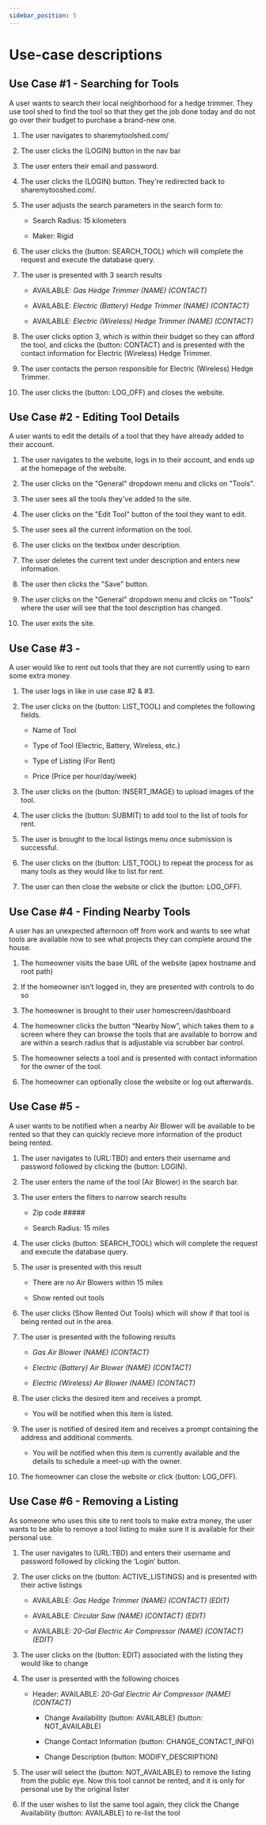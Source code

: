```yaml
---
sidebar_position: 5
---
```


# Use-case descriptions
## Use Case #1  - Searching for Tools

A user wants to search their local neighborhood for a hedge trimmer. They use tool shed to find the tool so that they get the job done today and do not go over their budget to purchase a brand-new one. 

1. The user navigates to sharemytoolshed.com/

2. The user clicks the (LOGIN) button in the nav bar

3. The user enters their email and password. 

4. The user clicks the (LOGIN) button. They're redirected back to sharemytooshed.com/.

5. The user adjusts the search parameters in the search form to: 

    - Search Radius: 15 kilometers

    - Maker: Rigid

6. The user clicks the (button: SEARCH_TOOL) which will complete the request and execute the database query. 

7. The user is presented with 3 search results 

    - AVAILABLE: <i>Gas Hedge Trimmer (NAME) (CONTACT)</i> 

    - AVAILABLE: <i>Electric (Battery) Hedge Trimmer (NAME) (CONTACT)</i> 

    - AVAILABLE: <i>Electric (Wireless) Hedge Trimmer (NAME) (CONTACT)</i> 

8. The user clicks option 3, which is within their budget so they can afford the tool, and clicks the (button: CONTACT) and is presented with the contact information for Electric (Wireless) Hedge Trimmer. 

9. The user contacts the person responsible for Electric (Wireless) Hedge Trimmer. 

10. The user clicks the (button: LOG_OFF) and closes the website. 

 

## Use Case #2 - Editing Tool Details

A user wants to edit the details of a tool that they have already added to their account. 

1. The user navigates to the website, logs in to their account, and ends up at the homepage of the website. 

2. The user clicks on the "General" dropdown menu and clicks on "Tools". 

3. The user sees all the tools they've added to the site.

4. The user clicks on the "Edit Tool" button of the tool they want to edit.

5. The user sees all the current information on the tool. 

6. The user clicks on the textbox under description.

7. The user deletes the current text under description and enters new information. 

8. The user then clicks the "Save" button.

9. The user clicks on the "General" dropdown menu and clicks on "Tools" where the user will see that the tool description has changed.

10. The user exits the site.



## Use Case #3 - 

A user would like to rent out tools that they are not currently using to earn some extra money. 

1. The user logs in like in use case #2 & #3. 

2. The user clicks on the (button: LIST_TOOL) and completes the following fields. 

    - Name of Tool 

    - Type of Tool (Electric, Battery, Wireless, etc.) 

    - Type of Listing (For Rent)  

    - Price (Price per hour/day/week) 

3. The user clicks on the (button: INSERT_IMAGE) to upload images of the tool. 

4. The user clicks the (button: SUBMIT) to add tool to the list of tools for rent. 

5. The user is brought to the local listings menu once submission is successful. 

6. The user clicks on the (button: LIST_TOOL) to repeat the process for as many tools as they would like to list for rent. 

7. The user can then close the website or click the (button: LOG_OFF). 

 

 

## Use Case #4  - Finding Nearby Tools

A user has an unexpected afternoon off from work and wants to see what tools are available now to see what projects they can complete around the house. 

1. The homeowner visits the base URL of the website (apex hostname and root path) 

2. If the homeowner isn’t logged in, they are presented with controls to do so 

3. The homeowner is brought to their user homescreen/dashboard 

4. The homeowner clicks the button “Nearby Now”, which takes them to a screen where they can browse the tools that are available to borrow and are within a search radius that is adjustable via scrubber bar control. 

5. The homeowner selects a tool and is presented with contact information for the owner of the tool. 

6. The homeowner can optionally close the website or log out afterwards. 

 

 

## Use Case #5 - 

A user wants to be notified when a nearby Air Blower will be available to be rented so that they can quickly recieve more information of the product being rented.

1. The user navigates to (URL:TBD) and enters their username and password followed by clicking the (button: LOGIN).  

2. The user enters the name of the tool (Air Blower) in the search bar.  

3. The user enters the filters to narrow search results 

    - Zip code #####  

    - Search Radius: 15 miles 

4. The user clicks (button: SEARCH_TOOL) which will complete the request and execute the database query. 

5. The user is presented with this result 

    - There are no Air Blowers within 15 miles 

    - Show rented out tools 

6. The user clicks (Show Rented Out Tools) which will show if that tool is being rented out in the area. 

7. The user is presented with the following results 

    - <i>Gas Air Blower (NAME) (CONTACT)</i> 

    - <i>Electric (Battery) Air Blower (NAME) (CONTACT)</i> 

    - <i>Electric (Wireless) Air Blower (NAME) (CONTACT)</i> 

8. The user clicks the desired item and receives a prompt. 

    - You will be notified when this item is listed. 

9. The user is notified of desired item and receives a prompt containing the address and additional comments. 

    - You will be notified when this item is currently available and the details to schedule a meet-up with the owner. 

10. The homeowner can close the website or click (button: LOG_OFF). 

 

 

## Use Case #6 - Removing a Listing

As someone who uses this site to rent tools to make extra money, the user wants to be able to remove a tool listing to make sure it is available for their personal use. 

1. The user navigates to (URL:TBD) and enters their username and password followed by clicking the ‘Login’ button. 

2. The user clicks on the (button: ACTIVE_LISTINGS) and is presented with their active listings 

    - AVAILABLE: <i>Gas Hedge Trimmer (NAME) (CONTACT) (EDIT)</i> 

    - AVAILABLE: <i>Circular Saw (NAME) (CONTACT) (EDIT)</i> 

    - AVAILABLE: <i>20-Gal Electric Air Compressor (NAME) (CONTACT) (EDIT)</i> 

3. The user clicks on the (button: EDIT) associated with the listing they would like to change 

4. The user is presented with the following choices 

    - Header: AVAILABLE: <i>20-Gal Electric Air Compressor (NAME) (CONTACT)</i> 

      - Change Availability (button: AVAILABLE) (button: NOT_AVAILABLE) 

      - Change Contact Information (button: CHANGE_CONTACT_INFO) 

      - Change Description (button: MODIFY_DESCRIPTION) 

5. The user will select the (button: NOT_AVAILABLE) to remove the listing from the public eye. Now this tool cannot be rented, and it is only for personal use by the original lister 

6. If the user wishes to list the same tool again, they click the Change Availability (button: AVAILABLE) to re-list the tool 
